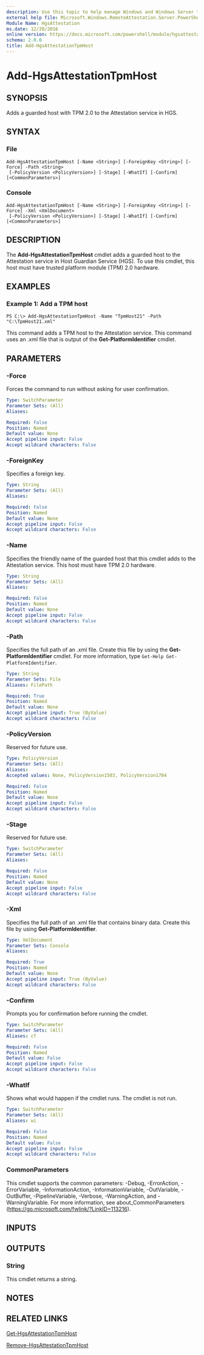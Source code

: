 ```yaml
---
description: Use this topic to help manage Windows and Windows Server technologies with Windows PowerShell.
external help file: Microsoft.Windows.RemoteAttestation.Server.PowerShell.dll-Help.xml
Module Name: HgsAttestation
ms.date: 12/20/2016
online version: https://docs.microsoft.com/powershell/module/hgsattestation/add-hgsattestationtpmhost?view=windowsserver2016-ps&wt.mc_id=ps-gethelp
schema: 2.0.0
title: Add-HgsAttestationTpmHost
---
```


# Add-HgsAttestationTpmHost

## SYNOPSIS
Adds a guarded host with TPM 2.0 to the Attestation service in HGS.

## SYNTAX

### File
```
Add-HgsAttestationTpmHost [-Name <String>] [-ForeignKey <String>] [-Force] -Path <String>
 [-PolicyVersion <PolicyVersion>] [-Stage] [-WhatIf] [-Confirm] [<CommonParameters>]
```

### Console
```
Add-HgsAttestationTpmHost [-Name <String>] [-ForeignKey <String>] [-Force] -Xml <XmlDocument>
 [-PolicyVersion <PolicyVersion>] [-Stage] [-WhatIf] [-Confirm] [<CommonParameters>]
```

## DESCRIPTION
The **Add-HgsAttestationTpmHost** cmdlet adds a guarded host to the Attestation service in Host Guardian Service (HGS).
To use this cmdlet, this host must have trusted platform module (TPM) 2.0 hardware.

## EXAMPLES

### Example 1: Add a TPM host
```
PS C:\> Add-HgsAttestationTpmHost -Name "TpmHost21" -Path "C:\TpmHost21.xml"
```

This command adds a TPM host to the Attestation service.
This command uses an .xml file that is output of the **Get-PlatformIdentifier** cmdlet.

## PARAMETERS

### -Force
Forces the command to run without asking for user confirmation.

```yaml
Type: SwitchParameter
Parameter Sets: (All)
Aliases: 

Required: False
Position: Named
Default value: None
Accept pipeline input: False
Accept wildcard characters: False
```

### -ForeignKey
Specifies a foreign key.

```yaml
Type: String
Parameter Sets: (All)
Aliases: 

Required: False
Position: Named
Default value: None
Accept pipeline input: False
Accept wildcard characters: False
```

### -Name
Specifies the friendly name of the guarded host that this cmdlet adds to the Attestation service.
This host must have TPM 2.0 hardware.

```yaml
Type: String
Parameter Sets: (All)
Aliases: 

Required: False
Position: Named
Default value: None
Accept pipeline input: False
Accept wildcard characters: False
```

### -Path
Specifies the full path of an .xml file.
Create this file by using the **Get-PlatformIdentifier** cmdlet.
For more information, type `Get-Help Get-PlatformIdentifier`.

```yaml
Type: String
Parameter Sets: File
Aliases: FilePath

Required: True
Position: Named
Default value: None
Accept pipeline input: True (ByValue)
Accept wildcard characters: False
```

### -PolicyVersion
Reserved for future use.

```yaml
Type: PolicyVersion
Parameter Sets: (All)
Aliases: 
Accepted values: None, PolicyVersion1503, PolicyVersion1704

Required: False
Position: Named
Default value: None
Accept pipeline input: False
Accept wildcard characters: False
```

### -Stage
Reserved for future use.

```yaml
Type: SwitchParameter
Parameter Sets: (All)
Aliases: 

Required: False
Position: Named
Default value: None
Accept pipeline input: False
Accept wildcard characters: False
```

### -Xml
Specifies the full path of an .xml file that contains binary data.
Create this file by using **Get-PlatformIdentifier**.

```yaml
Type: XmlDocument
Parameter Sets: Console
Aliases: 

Required: True
Position: Named
Default value: None
Accept pipeline input: True (ByValue)
Accept wildcard characters: False
```

### -Confirm
Prompts you for confirmation before running the cmdlet.

```yaml
Type: SwitchParameter
Parameter Sets: (All)
Aliases: cf

Required: False
Position: Named
Default value: False
Accept pipeline input: False
Accept wildcard characters: False
```

### -WhatIf
Shows what would happen if the cmdlet runs.
The cmdlet is not run.

```yaml
Type: SwitchParameter
Parameter Sets: (All)
Aliases: wi

Required: False
Position: Named
Default value: False
Accept pipeline input: False
Accept wildcard characters: False
```

### CommonParameters
This cmdlet supports the common parameters: -Debug, -ErrorAction, -ErrorVariable, -InformationAction, -InformationVariable, -OutVariable, -OutBuffer, -PipelineVariable, -Verbose, -WarningAction, and -WarningVariable. For more information, see about_CommonParameters (https://go.microsoft.com/fwlink/?LinkID=113216).

## INPUTS

## OUTPUTS

### String
This cmdlet returns a string.

## NOTES

## RELATED LINKS

[Get-HgsAttestationTpmHost](./Get-HgsAttestationTpmHost.md)

[Remove-HgsAttestationTpmHost](./Remove-HgsAttestationTpmHost.md)

